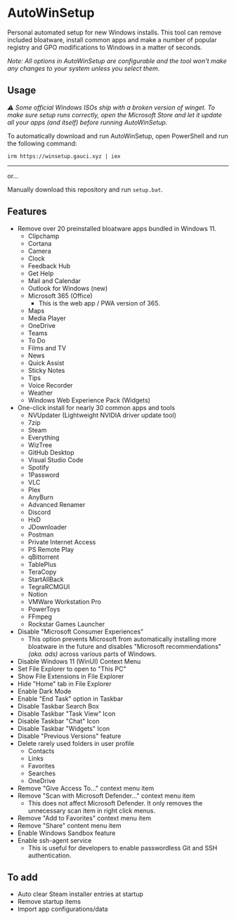 # AutoWinSetup

Personal automated setup for new Windows installs. This tool can remove included bloatware, install common apps and make a number of popular registry and GPO modifications to Windows in a matter of seconds.

*Note: All options in AutoWinSetup are configurable and the tool won't make any changes to your system unless you select them.*

## Usage

*⚠️ Some official Windows ISOs ship with a broken version of winget. To make sure setup runs correctly, open the Microsoft Store and let it update all your apps (and itself) before running AutoWinSetup.*

To automatically download and run AutoWinSetup, open PowerShell and run the following command:

`irm https://winsetup.gauci.xyz | iex`

---

or...

Manually download this repository and run `setup.bat`.

## Features

* Remove over 20 preinstalled bloatware apps bundled in Windows 11.
  * Clipchamp
  * Cortana
  * Camera
  * Clock
  * Feedback Hub
  * Get Help
  * Mail and Calendar
  * Outlook for Windows (new)
  * Microsoft 365 (Office)
    * This is the web app / PWA version of 365.
  * Maps
  * Media Player
  * OneDrive
  * Teams
  * To Do
  * Films and TV
  * News
  * Quick Assist
  * Sticky Notes
  * Tips
  * Voice Recorder
  * Weather
  * Windows Web Experience Pack (Widgets)
* One-click install for nearly 30 common apps and tools
  * NVUpdater (Lightweight NVIDIA driver update tool)
  * 7zip
  * Steam
  * Everything
  * WizTree
  * GitHub Desktop
  * Visual Studio Code
  * Spotify
  * 1Password
  * VLC
  * Plex
  * AnyBurn
  * Advanced Renamer
  * Discord
  * HxD
  * JDownloader
  * Postman
  * Private Internet Access
  * PS Remote Play
  * qBittorrent
  * TablePlus
  * TeraCopy
  * StartAllBack
  * TegraRCMGUI
  * Notion
  * VMWare Workstation Pro
  * PowerToys
  * FFmpeg
  * Rockstar Games Launcher
* Disable "Microsoft Consumer Experiences"
  * This option prevents Microsoft from automatically installing more bloatware in the future and disables "Microsoft recommendations" *(aka. ads)* across various parts of Windows.
* Disable Windows 11 (WinUI) Context Menu
* Set File Explorer to open to "This PC"
* Show File Extensions in File Explorer
* Hide "Home" tab in File Explorer
* Enable Dark Mode
* Enable "End Task" option in Taskbar
* Disable Taskbar Search Box
* Disable Taskbar "Task View" Icon
* Disable Taskbar "Chat" Icon
* Disable Taskbar "Widgets" Icon
* Disable "Previous Versions" feature
* Delete rarely used folders in user profile
  * Contacts
  * Links
  * Favorites
  * Searches
  * OneDrive
* Remove "Give Access To..." context menu item
* Remove "Scan with Microsoft Defender..." context menu item
  * This does not affect Microsoft Defender. It only removes the unnecessary scan item in right click menus.
* Remove "Add to Favorites" context menu item
* Remove "Share" content menu item
* Enable Windows Sandbox feature
* Enable ssh-agent service
  * This is useful for developers to enable passwordless Git and SSH authentication.

## To add

* Auto clear Steam installer entries at startup
* Remove startup items
* Import app configurations/data

